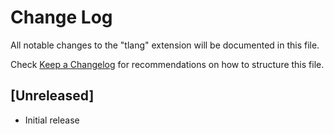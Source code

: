 # Change Log

All notable changes to the "tlang" extension will be documented in this file.

Check [Keep a Changelog](http://keepachangelog.com/) for recommendations on how to structure this file.

## [Unreleased]

- Initial release